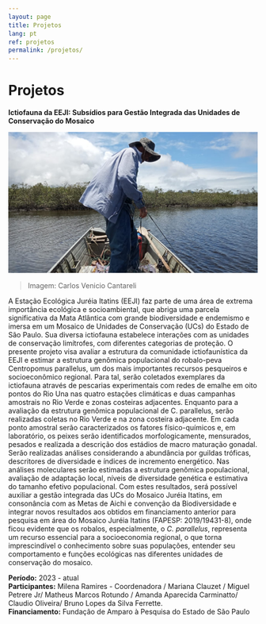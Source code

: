 ```yaml
---
layout: page
title: Projetos
lang: pt
ref: projetos
permalink: /projetos/
---
```



# Projetos

**Ictiofauna da EEJI: Subsídios para Gestão Integrada das Unidades de Conservação do Mosaico**

![Ictiofauna](/assets/images/projetos_ictiofauna.jpg)

> Imagem: Carlos Venicio Cantareli

A Estação Ecológica Juréia Itatins (EEJI) faz parte de uma área de extrema importância ecológica e socioambiental, que abriga uma parcela significativa da Mata Atlântica com grande biodiversidade e endemismo e imersa em um Mosaico de Unidades de Conservação (UCs) do Estado de São Paulo. Sua diversa ictiofauna estabelece interações com as unidades de conservação limítrofes, com diferentes categorias de proteção. O presente projeto visa avaliar a estrutura da comunidade ictiofaunística da EEJI e estimar a estrutura genômica populacional do robalo-peva Centropomus parallelus, um dos mais importantes recursos pesqueiros e socioeconômico regional. Para tal, serão coletados exemplares da ictiofauna através de pescarias experimentais com redes de emalhe em oito pontos do Rio Una nas quatro estações climáticas e duas campanhas amostrais no Rio Verde e zonas costeiras adjacentes. Enquanto para a avaliação da estrutura genômica populacional de C. parallelus, serão realizadas coletas no Rio Verde e na zona costeira adjacente. Em cada ponto amostral serão caracterizados os fatores físico-químicos e, em laboratório, os peixes serão identificados morfologicamente, mensurados, pesados e realizada a descrição dos estádios de macro maturação gonadal. Serão realizadas análises considerando a abundância por guildas tróficas, descritores de diversidade e índices de incremento energético. Nas análises moleculares serão estimadas a estrutura genômica populacional, avaliação de adaptação local, níveis de diversidade genética e estimativa do tamanho efetivo populacional. Com estes resultados, será possível auxiliar a gestão integrada das UCs do Mosaico Juréia Itatins, em consonância com as Metas de Aichi e convenção da Biodiversidade e integrar novos resultados aos obtidos em financiamento anterior para pesquisa em área do Mosaico Juréia Itatins (FAPESP: 2019/19431-8), onde ficou evidente que os robalos, especialmente, o *C. parallelus*, representa um recurso essencial para a socioeconomia regional, o que torna imprescindível o conhecimento sobre suas populações, entender seu comportamento e funções ecológicas nas diferentes unidades de conservação do mosaico.

**Período:** 2023 \- atual  
**Participantes:** Milena Ramires \- Coordenadora / Mariana Clauzet / Miguel Petrere Jr/ Matheus Marcos Rotundo / Amanda Aparecida Carminatto/ Claudio Oliveira/ Bruno Lopes da Silva Ferrette.  
**Financiamento:** Fundação de Amparo à Pesquisa do Estado de São Paulo
